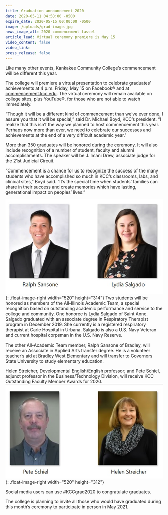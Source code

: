 ```yaml
---
title: Graduation announcement 2020
date: 2020-05-11 04:58:00 -0500
expire_date: 2020-05-15 00:00:00 -0500
image: /uploads/grad-image.jpg
news_image_alt: 2020 commencement tassel
article_lead: Virtual ceremony premiere is May 15
video_content: false
video_link:
press_release: false
---
```


Like many other events, Kankakee Community College’s commencement will be different this year.

The college will premiere a virtual presentation to celebrate graduates’ achievements at 4 p.m. Friday, May 15 on Facebook&reg; and at [commencement.kcc.edu](http://commencement.kcc.edu). The virtual ceremony will remain available on college sites, plus YouTube&reg;, for those who are not able to watch immediately.

“Though it will be a different kind of commencement than we’ve ever done, I assure you that it will be special,” said Dr. Michael Boyd, KCC’s president. “I realize that this isn’t the way we planned to host commencement this year. Perhaps now more than ever, we need to celebrate our successes and achievements at the end of a very difficult academic year."&nbsp;

More than 350 graduates will be honored during the ceremony. It will also include recognition of a number of student, faculty and alumni accomplishments. The speaker will be J. Imani Drew, associate judge for the 21st Judicial Circuit.

“Commencement is a chance for us to recognize the success of the many students who have accomplished so much in KCC’s classrooms, labs, and clinical sites,” Boyd said. “It’s the special time when students’ families can share in their success and create memories which have lasting, generational impact on peoples’ lives.”

![](/uploads/ralph-sansone---lydia-salgado.jpg){: .float-image-right width="520" height="314"}&nbsp;Two students will be honored as members of the All-Illinois Academic Team, a special recognition based on outstanding academic performance and service to the college and community. One honoree is Lydia Salgado of Saint Anne. Salgado graduated with an associate degree in Respiratory Therapist program in December 2019. She currently is a registered respiratory therapist at Carle Hospital in Urbana. Salgado is also a U.S. Navy Veteran and current hospital corpsman in the U.S. Navy Reserve.&nbsp;

The other All-Academic Team member, Ralph Sansone of Bradley, will receive an Associate in Applied Arts transfer degree. He is a volunteer teacher’s aid at Bradley West Elementary and will transfer to Governors State University to study elementary education.

Helen Streicher, Developmental English/English professor; and Pete Schiel, adjunct professor in the Business/Technology Division, will receive KCC Outstanding Faculty Member Awards for 2020.&nbsp;![](/uploads/pete-schiel---helen-streicher.jpg){: .float-image-right width="520" height="312"}

Social media users can use \#KCCgrad2020 to congratulate graduates.

The college is planning to invite all those who would have graduated during this month’s ceremony to participate in person in May 2021.

&nbsp;